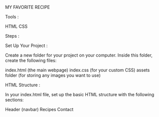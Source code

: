 MY FAVORITE RECIPE

Tools :


HTML
CSS

Steps :


Set Up Your Project :


Create a new folder for your project on your computer. Inside this folder, create the following files:

index.html (the main webpage) index.css (for your custom CSS) assets folder (for storing any images you want to use)

HTML Structure :


In your index.html file, set up the basic HTML structure with the following sections:

Header (navbar)
Recipes
Contact

